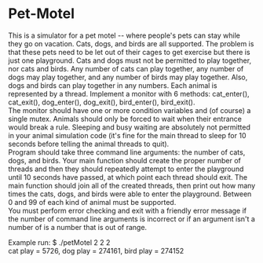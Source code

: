 # Pet-Motel
 This is a simulator for a pet motel -- where people's pets can stay while they go on vacation. Cats, dogs, and birds are all supported. The problem is that these pets need to be let out of their cages to get exercise but there is just one playground.  Cats and dogs must not be permitted to play together, nor cats and birds. Any number of cats can play together, any number of dogs may play together, and any number of birds may play together. Also, dogs and birds can play together in any numbers.  Each animal is represented by a thread. Implement a monitor with 6 methods: cat_enter(), cat_exit(), dog_enter(), dog_exit(), bird_enter(), bird_exit(). </br>
   The monitor should have one or more condition variables and (of course) a single mutex. Animals should only be forced to wait when their entrance would break a rule. Sleeping and busy waiting are absolutely not permitted in your animal simulation code (it's fine for the main thread to sleep for 10 seconds before telling the animal threads to quit). </br>
   Program should take three command line arguments: the number of cats, dogs, and birds. Your main function should create the proper number of threads and then they should repeatedly attempt to enter the playground until 10 seconds have passed, at which point each thread should exit. The main function should join all of the created threads, then print out how many times the cats, dogs, and birds were able to enter the playground. Between 0 and 99 of each kind of animal must be supported. </br>
   You must perform error checking and exit with a friendly error message if the number of command line arguments is incorrect or if an argument isn't a number of is a number that is out of range. </br>
 
 Example run: $ ./petMotel 2 2 2 </br>
 cat play = 5726, dog play = 274161, bird play = 274152 </br>
